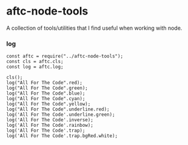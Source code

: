 # aftc-node-tools
A collection of tools/utilities that I find useful when working with node.

### log
```
const aftc = require("../aftc-node-tools");
const cls = aftc.cls;
const log = aftc.log;

cls();
log("All For The Code".red);
log("All For The Code".green);
log("All For The Code".blue);
log("All For The Code".cyan);
log("All For The Code".yellow);
log("All For The Code".underline.red);
log('All For The Code'.underline.green);
log('All For The Code'.inverse);
log('All For The Code'.rainbow); 
log('All For The Code'.trap);
log('All For The Code'.trap.bgRed.white);
```